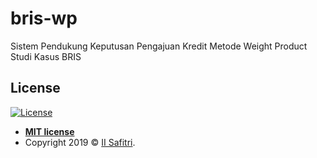 # bris-wp
Sistem Pendukung Keputusan Pengajuan Kredit Metode Weight Product Studi Kasus BRIS

## License

[![License](http://img.shields.io/:license-mit-blue.svg?style=flat-square)](http://badges.mit-license.org)

- **[MIT license](http://opensource.org/licenses/mit-license.php)**
- Copyright 2019 © <a href="https://unisnu.ac.id/" target="_blank">II Safitri</a>.